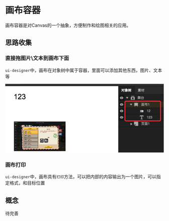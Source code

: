 # 画布容器

画布容器是对Canvas的一个抽象，方便制作和绘图相关的应用。

## 思路收集

### **直接拖图片\文本到画布下面**

`ui-designer`中，画布在对象树中属于容器，里面可以添加其他东西，图片、文本等

![容纳子元素](./res/canvas-image.png)

### **画布打印**

`ui-designer`中，画布具有`打印`方法，可以把内部的内容输出为一个图片，可以指定格式，和目标位置

## 概念

待完善